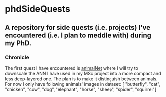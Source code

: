 # phdSideQuests
## A repository for side quests (i.e. projects) I've encountered (i.e. I plan to meddle with) during my PhD.

### Chronicle

The first quest I have encountered is [animalNet](https://github.com/caggursoy/phdSideQuests/tree/master/animalNet) where I will try to downscale the ANN I have used in my MSc project into a more compact and less deep-layered one.
The plan is to make it distinguish between animals.
For now I only have following animals' images in dataset: [ "butterfly", "cat", "chicken", "cow", "dog", "elephant", "horse", "sheep", "spider", "squirrel"]
